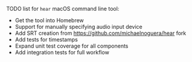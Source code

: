 TODO list for `hear` macOS command line tool:

* Get the tool into Homebrew
* Support for manually specifying audio input device
* Add SRT creation from https://github.com/michaelnoguera/hear fork
* Add tests for timestamps
* Expand unit test coverage for all components
* Add integration tests for full workflow
